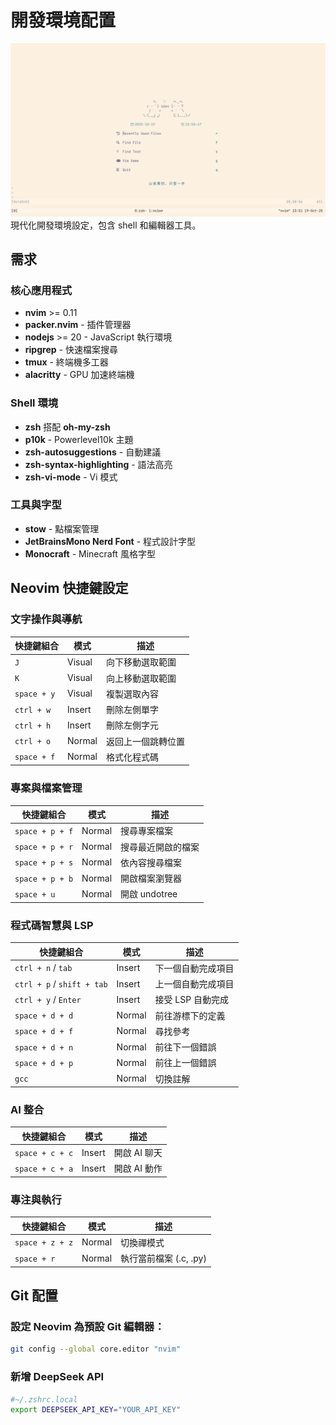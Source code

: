 # 開發環境配置
![image](./static/nvim_start.png)
現代化開發環境設定，包含 shell 和編輯器工具。

## 需求

### 核心應用程式
- **nvim** >= 0.11
- **packer.nvim** - 插件管理器
- **nodejs** >= 20 - JavaScript 執行環境
- **ripgrep** - 快速檔案搜尋
- **tmux** - 終端機多工器
- **alacritty** - GPU 加速終端機

### Shell 環境
- **zsh** 搭配 **oh-my-zsh**
- **p10k** - Powerlevel10k 主題
- **zsh-autosuggestions** - 自動建議
- **zsh-syntax-highlighting** - 語法高亮
- **zsh-vi-mode** - Vi 模式

### 工具與字型
- **stow** - 點檔案管理
- **JetBrainsMono Nerd Font** - 程式設計字型
- **Monocraft** - Minecraft 風格字型

## Neovim 快捷鍵設定

### 文字操作與導航
| 快捷鍵組合          | 模式   | 描述                             |
|---------------------|--------|----------------------------------|
| `J`                 | Visual | 向下移動選取範圍                 |
| `K`                 | Visual | 向上移動選取範圍                 |
| `space + y`         | Visual | 複製選取內容                     |
| `ctrl + w`          | Insert | 刪除左側單字                     |
| `ctrl + h`          | Insert | 刪除左側字元                     |
| `ctrl + o`          | Normal | 返回上一個跳轉位置               |
| `space + f`         | Normal | 格式化程式碼                     |

### 專案與檔案管理
| 快捷鍵組合          | 模式   | 描述                             |
|---------------------|--------|----------------------------------|
| `space + p + f`     | Normal | 搜尋專案檔案                     |
| `space + p + r`     | Normal | 搜尋最近開啟的檔案               |
| `space + p + s`     | Normal | 依內容搜尋檔案                   |
| `space + p + b`     | Normal | 開啟檔案瀏覽器                   |
| `space + u`         | Normal | 開啟 undotree                    |

### 程式碼智慧與 LSP
| 快捷鍵組合          | 模式   | 描述                             |
|---------------------|--------|----------------------------------|
| `ctrl + n` / `tab`  | Insert | 下一個自動完成項目               |
| `ctrl + p` / `shift + tab` | Insert | 上一個自動完成項目        |
| `ctrl + y` / `Enter`| Insert | 接受 LSP 自動完成                |
| `space + d + d`     | Normal | 前往游標下的定義                 |
| `space + d + f`     | Normal | 尋找參考                         |
| `space + d + n`     | Normal | 前往下一個錯誤                   |
| `space + d + p`     | Normal | 前往上一個錯誤                   |
| `gcc`               | Normal | 切換註解                         |

### AI 整合
| 快捷鍵組合          | 模式   | 描述                             |
|---------------------|--------|----------------------------------|
| `space + c + c`     | Insert | 開啟 AI 聊天                     |
| `space + c + a`     | Insert | 開啟 AI 動作                     |

### 專注與執行
| 快捷鍵組合          | 模式   | 描述                             |
|---------------------|--------|----------------------------------|
| `space + z + z`     | Normal | 切換禪模式                       |
| `space + r`         | Normal | 執行當前檔案 (.c, .py)          |

## Git 配置

### 設定 Neovim 為預設 Git 編輯器：

```bash
git config --global core.editor "nvim"
```

### 新增 DeepSeek API
```bash
#~/.zshrc.local
export DEEPSEEK_API_KEY="YOUR_API_KEY"
```

